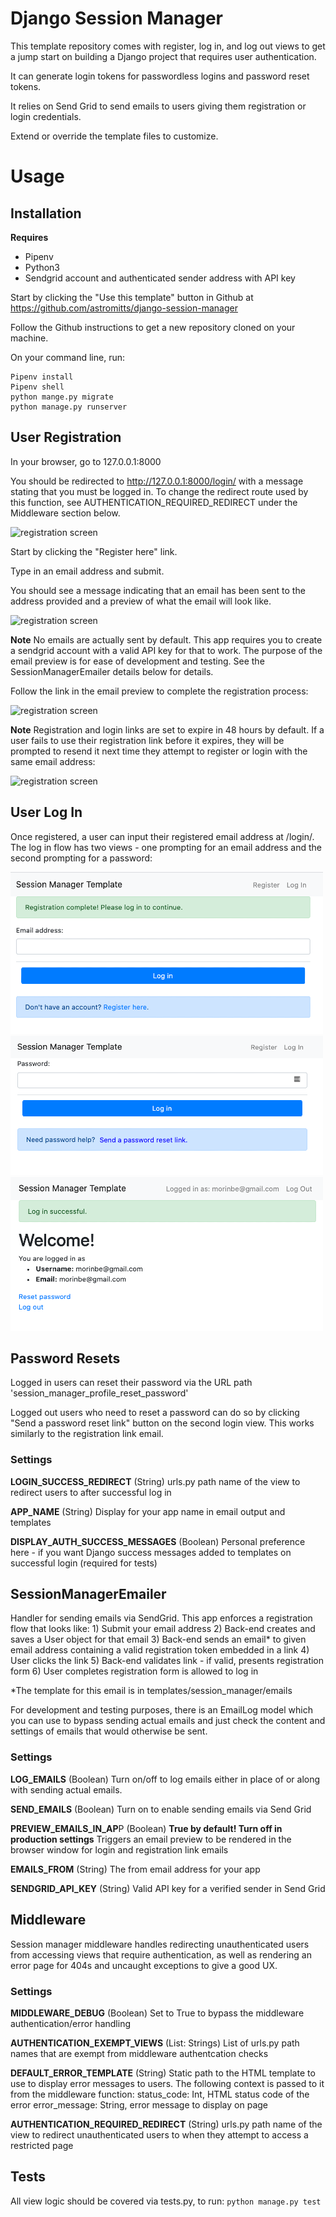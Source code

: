 # Django Session Manager
This template repository comes with register, log in,
and log out views to get a jump start on building a 
Django project that requires user authentication.

It can generate login tokens for passwordless logins 
and password reset tokens. 

It relies on Send Grid to send emails to users giving
them registration or login credentials.

Extend or override the template files to customize.

# Usage

## Installation
**Requires**
 - Pipenv
 - Python3
 - Sendgrid account and authenticated sender address with API key

Start by clicking the "Use this template" button in Github at https://github.com/astromitts/django-session-manager

Follow the Github instructions to get a new repository cloned on your machine.

On your command line, run:

```
Pipenv install
Pipenv shell
python mange.py migrate
python manage.py runserver
```

## User Registration
In your browser, go to 127.0.0.1:8000

You should be redirected to http://127.0.0.1:8000/login/ with a message stating
that you must be logged in. To change the redirect route used by this function,
see AUTHENTICATION_REQUIRED_REDIRECT under the Middleware section below. 

![registration screen](screenshots/register-1.png)

Start by clicking the "Register here" link.

Type in an email address and submit.

You should see a message indicating that an email has been sent to the address
provided and a preview of what the email will look like. 

![registration screen](screenshots/register-2.png)

**Note** No emails are actually sent by default. This app requires you to create
a sendgrid account with a valid API key for that to work. The purpose of the email
preview is for ease of development and testing. See the SessionManagerEmailer details
below for details.

Follow the link in the email preview to complete the registration process:

![registration screen](screenshots/register-3.png)

**Note** Registration and login links are set to expire in 48 hours by default. If a
user fails to use their registration link before it expires, they will be prompted to
resend it next time they attempt to register or login with the same email address:

![registration screen](screenshots/register-resend.png)


## User Log In
Once registered, a user can input their registered email address at /login/. The
log in flow has two views - one prompting for an email address and the second prompting
for a password:

![registration screen](screenshots/login-1.png)
![registration screen](screenshots/login-2.png)
![registration screen](screenshots/login-success.png)


## Password Resets
Logged in users can reset their password via the URL path 'session_manager_profile_reset_password'

Logged out users who need to reset a password can do so by clicking "Send a password reset link"
button on the second login view. This works similarly to the registration link email.


### Settings
**LOGIN_SUCCESS_REDIRECT** (String)
urls.py path name of the view to redirect users to after
successful log in

**APP_NAME** (String)
Display for your app name in email output and templates

**DISPLAY_AUTH_SUCCESS_MESSAGES** (Boolean)
Personal preference here - if you want Django success messages
added to templates on successful login (required for tests)

## SessionManagerEmailer
Handler for sending emails via SendGrid. This app enforces a
registration flow that looks like:
	1) Submit your email address
	2) Back-end creates and saves a User object for that email
	3) Back-end sends an email* to given email address containing
	   a valid registration token embedded in a link
	4) User clicks the link
	5) Back-end validates link - if valid, presents registration form
	6) User completes registration form is allowed to log in

\*The template for this email is in templates/session_manager/emails

For development and testing purposes, there is an EmailLog model
which you can use to bypass sending actual emails and just check
the content and settings of emails that would otherwise be sent.

### Settings
**LOG_EMAILS** (Boolean)
Turn on/off to log emails either in place of or along with sending
actual emails.

**SEND_EMAILS** (Boolean)
Turn on to enable sending emails via Send Grid

**PREVIEW_EMAILS_IN_AP**P (Boolean)
**True by default! Turn off in production settings**
Triggers an email preview to be rendered in the browser window for login and registration link emails

**EMAILS_FROM** (String)
The from email address for your app

**SENDGRID_API_KEY** (String)
Valid API key for a verified sender in Send Grid


## Middleware
Session manager middleware handles redirecting
unauthenticated users from accessing views that require
authentication, as well as rendering an error page for 
404s and uncaught exceptions to give a good UX.

### Settings
**MIDDLEWARE_DEBUG** (Boolean)
Set to True to bypass the middleware authentication/error 
handling

**AUTHENTICATION_EXEMPT_VIEWS** (List: Strings)
List of urls.py path names that are exempt from middleware authentcation checks

**DEFAULT_ERROR_TEMPLATE** (String)
Static path to the HTML template to use to display error
messages to users. The following context is passed to it 
from the middleware function:
status_code: Int, HTML status code of the error
error_message: String, error message to display on page

**AUTHENTICATION_REQUIRED_REDIRECT** (String)
urls.py path name of the view to redirect unauthenticated
users to when they attempt to access a restricted page

## Tests

All view logic should be covered via tests.py, to run:
`python manage.py test`

